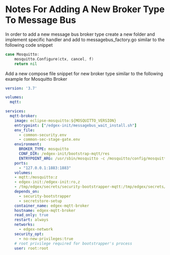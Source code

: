 # Notes For Adding A New Broker Type To Message Bus 

In order to add a new message bus broker type create a new folder and implement specific handler and add to messagebus_factory.go similar to the following code snippet
```go
case Mosquitto:
    mosquitto.Configure(ctx, cancel, f)
    return nil
```

Add a new compose file snippet for new broker type similar to the following example for Mosquitto Broker
```yml
version: '3.7'

volumes:
  mqtt:

services:
  mqtt-broker:
    image: eclipse-mosquitto:${MOSQUITTO_VERSION}
    entrypoint: ["/edgex-init/messagebus_wait_install.sh"]
    env_file:
      - common-security.env
      - common-sec-stage-gate.env
    environment:
      BROKER_TYPE: mosquitto
      CONF_DIR: /edgex-init/bootstrap-mqtt/res
      ENTRYPOINT_ARG: /usr/sbin/mosquitto -c /mosquitto/config/mosquitto.conf
    ports:
      - "127.0.0.1:1883:1883"
    volumes:
    - mqtt:/mosquitto:z
    - edgex-init:/edgex-init:ro,z
    - /tmp/edgex/secrets/security-bootstrapper-mqtt:/tmp/edgex/secrets/security-bootstrapper-mqtt:ro,z
    depends_on:
      - security-bootstrapper
      - secretstore-setup      
    container_name: edgex-mqtt-broker
    hostname: edgex-mqtt-broker
    read_only: true
    restart: always
    networks:
      - edgex-network
    security_opt:
      - no-new-privileges:true
    # root privilege required for bootstrapper's process
    user: root:root
```